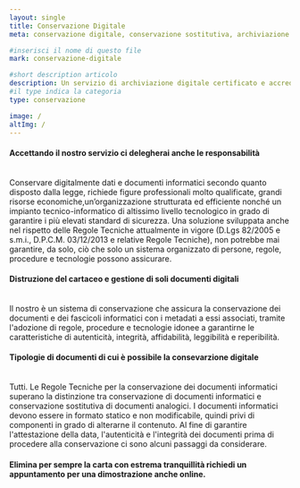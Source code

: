 ```yaml
---
layout: single
title: Conservazione Digitale
meta: conservazione digitale, conservazione sostitutiva, archiviazione ottica sostitutiva

#inserisci il nome di questo file
mark: conservazione-digitale

#short description articolo
description: Un servizio di archiviazione digitale certificato e accreditato che ti permette di conservare, ricercare e visualizzare legalmente la tua documentazione. 100% (civile e fiscale) delegando la responsabilità
#il type indica la categoria
type: conservazione

image: /
altImg: /
---
```

<h4>Accettando il nostro servizio ci delegherai anche le responsabilità</h4> <br/>
Conservare digitalmente dati e documenti informatici secondo quanto disposto dalla legge,  richiede figure professionali molto qualificate, grandi risorse economiche,un’organizzazione strutturata ed efficiente nonché un impianto tecnico-informatico di altissimo livello tecnologico in grado di garantire i più elevati standard di sicurezza. Una soluzione sviluppata anche nel rispetto delle Regole Tecniche attualmente in vigore (D.Lgs 82/2005 e s.m.i., D.P.C.M. 03/12/2013 e relative Regole Tecniche), non potrebbe mai garantire, da solo, ciò che solo un sistema organizzato di persone, regole, procedure e tecnologie possono assicurare.
<br/>
<h4>Distruzione del cartaceo e gestione di soli documenti digitali</h4><br/>
Il nostro è un  sistema di conservazione che assicura la conservazione dei documenti e dei fascicoli informatici con i metadati a essi associati, tramite l'adozione di regole, procedure e tecnologie idonee a garantirne le caratteristiche di autenticità, integrità, affidabilità, leggibilità e reperibilità. <br/>
<h4>Tipologie di documenti di cui è possibile la consevarzione digitale</h4><br/>
Tutti. Le Regole Tecniche per la conservazione dei documenti informatici superano la distinzione tra conservazione di documenti informatici e conservazione sostitutiva di documenti analogici. I documenti informatici devono essere in formato statico e non modificabile, quindi privi di componenti in grado di alterarne il contenuto. Al fine di garantire l'attestazione della data, l'autenticità e l'integrità dei documenti prima di procedere alla conservazione ci sono alcuni passaggi da considerare. <br />
<h4>
Elimina per sempre la carta con estrema tranquillità richiedi un appuntamento per una dimostrazione anche online.</h4>






